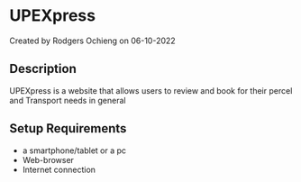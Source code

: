 <h1>UPEXpress</h1>
<p> Created by Rodgers Ochieng on 06-10-2022</p>
<h2>Description</h2>
<p>UPEXpress is a website that allows users to review and book for their percel and Transport needs in general</p>
<h2>Setup Requirements</h2>
<ul><li>a smartphone/tablet or a pc</li>
<li>Web-browser</li>
<li>Internet connection</li>
</ul>
